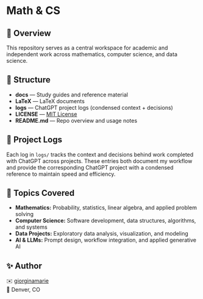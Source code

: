 # Math & CS

## 📘 Overview

This repository serves as a central workspace for academic and independent work across mathematics, computer science, and data science.  

## 📁 Structure

- **docs** — Study guides and reference material  
- **LaTeX** — LaTeX documents  
- **logs** — ChatGPT project logs (condensed context + decisions)  
- **LICENSE** — [MIT License](LICENSE)   
- **README.md** — Repo overview and usage notes  

## 🧩 Project Logs

Each log in `logs/` tracks the context and decisions behind work completed with ChatGPT across projects.
These entries both document my workflow and provide the corresponding ChatGPT project with a condensed reference to maintain speed and efficiency.

## 🧮 Topics Covered

- **Mathematics:** Probability, statistics, linear algebra, and applied problem solving  
- **Computer Science:** Software development, data structures, algorithms, and systems  
- **Data Projects:** Exploratory data analysis, visualization, and modeling  
- **AI & LLMs:** Prompt design, workflow integration, and applied generative AI  

## ✨ Author

✉️ [giorginamarie](https://github.com/giorginamarie)  
📍 Denver, CO

